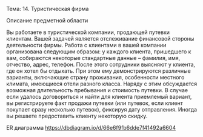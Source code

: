 Тема:
14. Туристическая фирма

Описание предметной области

Вы работаете в туристической компании, продающей путевки клиентам. Вашей задачей является отслеживание финансовой стороны деятельности фирмы. Работа с клиентами в вашей компании организована следующим образом: у каждого клиента, пришедшего к вам, собираются некоторые стандартные данные – фамилия, имя, отчество, адрес, телефон. После этого сотрудники выясняют у клиента, где он хотел бы отдыхать. При этом ему демонстрируются различные варианты, включающие страну проживания, особенности местного климата, имеющиеся отели разного класса. Наряду с этим обсуждается возможная длительность пребывания и стоимость путевки. В случае если удалось договориться и найти для клиента приемлемый вариант, вы регистрируете факт продажи путевки (или путевок, если клиент покупает сразу несколько путевок), фиксируя дату отправления. Иногда вы решаете предоставить клиенту некоторую скидку.

ER диаграмма https://dbdiagram.io/d/66e6f9fb6dde7f41492a6604
